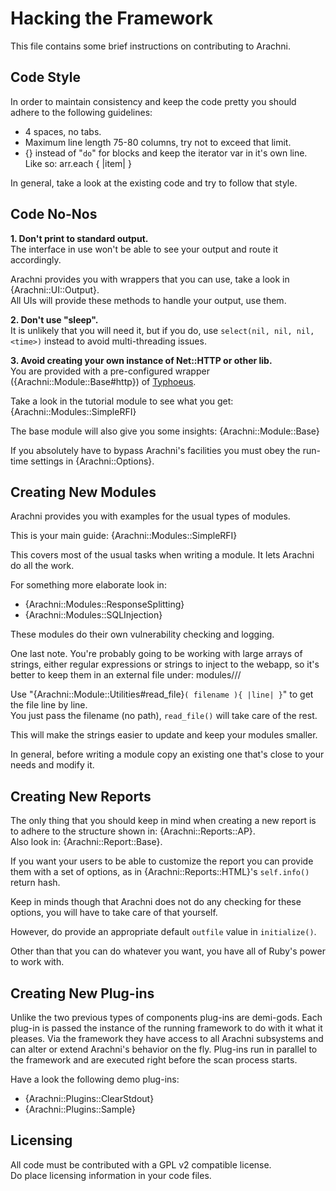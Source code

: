 # Hacking the Framework

This file contains some brief instructions on contributing to Arachni.

## Code Style
In order to maintain consistency and keep the code pretty you should
adhere to the following guidelines:

 - 4 spaces, no tabs.
 - Maximum line length 75-80 columns, try not to exceed that limit.
 - {} instead of "`do`" for blocks and keep the iterator var in it's own line.<br/>
    Like so:
        arr.each {
            |item|
        }

In general, take a look at the existing code and try to follow that style.


## Code No-Nos
**1. Don't print to standard output.**<br/>
The interface in use won't be able to see your output and route it
accordingly.

Arachni provides you with wrappers that you can use, take a look in {Arachni::UI::Output}.<br/>
All UIs will provide these methods to handle your output, use them.


**2. Don't use "sleep".**<br/>
It is unlikely that you will need it, but if you do, use
`select(nil, nil, nil, <time>)` instead to avoid multi-threading issues.


**3. Avoid creating your own instance of Net::HTTP or other lib.**<br/>
You are provided with a pre-configured wrapper ({Arachni::Module::Base#http}) of [Typhoeus](http://github.com/pauldix/typhoeus).

Take a look in the tutorial module to see what you get: {Arachni::Modules::SimpleRFI}

The base module will also give you some insights: {Arachni::Module::Base}

If you absolutely have to bypass Arachni's facilities you must obey the
run-time settings in {Arachni::Options}.


## Creating New Modules
Arachni provides you with examples for the usual types of modules.

This is your main guide: {Arachni::Modules::SimpleRFI}

This covers most of the usual tasks when writing a module.
It lets Arachni do all the work.

For something more elaborate look in:<br/>
- {Arachni::Modules::ResponseSplitting}<br/>
- {Arachni::Modules::SQLInjection}

These modules do their own vulnerability checking and logging.

One last note.
You're probably going to be working with large arrays of strings,
either regular expressions or strings to inject to the webapp,
so it's better to keep them in an external file under:
    modules/<modtype>/<modname>/

Use "{Arachni::Module::Utilities#read_file}`( filename ){ |line| }`" to get the file line by line.<br/>
You just pass the filename (no path), `read_file()` will take care of the rest.

This will make the strings easier to update and keep your modules smaller.

In general, before writing a module copy an existing one that's close
to your needs and modify it.


## Creating New Reports
The only thing that you should keep in mind when creating a new report
is to adhere to the structure shown in: {Arachni::Reports::AP}.<br/>
Also look in: {Arachni::Report::Base}.

If you want your users to be able to customize the report you can
provide them with a set of options, as in {Arachni::Reports::HTML}'s `self.info()` return hash.

Keep in minds though that Arachni does not do any checking for these options,
you will have to take care of that yourself.

However, do provide an appropriate default `outfile` value in `initialize()`.

Other than that you can do whatever you want, you have all of Ruby's
power to work with.


## Creating New Plug-ins

Unlike the two previous types of components plug-ins are demi-gods.
Each plug-in is passed the instance of the running framework to do with it what it pleases.
Via the framework they have access to all Arachni subsystems and can alter or extend Arachni's behavior on the fly.
Plug-ins run in parallel to the framework and are executed right before the scan process starts.

Have a look the following demo plug-ins:<br/>
- {Arachni::Plugins::ClearStdout}<br/>
- {Arachni::Plugins::Sample}


## Licensing
All code must be contributed with a GPL v2 compatible license.<br/>
Do place licensing information in your code files.

